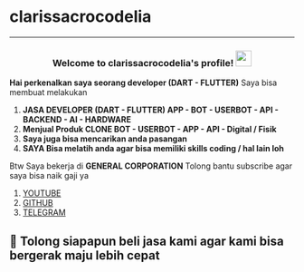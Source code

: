 # clarissacrocodelia

---
<h3 align="center">
  Welcome to clarissacrocodelia's profile!
  <img src="https://media.giphy.com/media/hvRJCLFzcasrR4ia7z/giphy.gif" width="28">
</h3>

**Hai perkenalkan saya seorang developer (DART - FLUTTER)**
Saya bisa membuat melakukan

1. **JASA DEVELOPER (DART - FLUTTER) APP - BOT - USERBOT - API - BACKEND - AI - HARDWARE**
2. **Menjual Produk CLONE BOT - USERBOT - APP - API - Digital / Fisik**
3. **Saya juga bisa mencarikan anda pasangan**
4. **SAYA Bisa melatih anda agar bisa memiliki skills coding / hal lain loh**

Btw Saya bekerja di **GENERAL CORPORATION** Tolong bantu subscribe agar saya bisa naik gaji ya

1. [YOUTUBE](https://www.youtube.com/@GENERALCORP)
2. [GITHUB](https://github.com/generalcorporation)
3. [TELEGRAM](https://t.me/GENERALCORPORATIONBOT?start=ref_gh_readme_clarissacrocodelia)

🙏️ **Tolong siapapun beli jasa kami agar kami bisa bergerak maju lebih cepat**
---